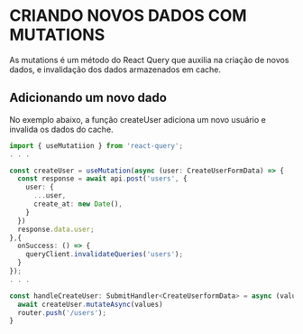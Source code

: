 # CRIANDO NOVOS DADOS COM MUTATIONS

As mutations é um método do React Query que auxilia na criação de novos dados, e invalidação dos dados armazenados em cache.

## Adicionando um novo dado

No exemplo abaixo, a função createUser adiciona um novo usuário e invalida os dados do cache.

```ts
import { useMutatiion } from 'react-query';
. . .

const createUser = useMutation(async (user: CreateUserFormData) => {
  const response = await api.post('users', {
    user: {
      ...user,
      create_at: new Date(),
    }
  })
  response.data.user;
},{
  onSuccess: () => {
    queryClient.invalidateQueries('users');
  }
});
. . .

const handleCreateUser: SubmitHandler<CreateUserformData> = async (values) => {
  await createUser.mutateAsync(values)
  router.push('/users');
}
```
